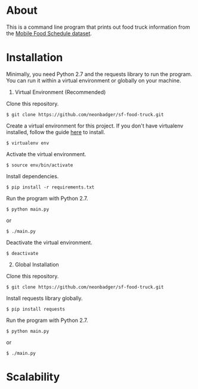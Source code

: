 # About

This is a command line program that prints out food truck information from the [Mobile Food Schedule dataset](https://data.sfgov.org/Economy-and-Community/Mobile-Food-Schedule/jjew-r69b).

# Installation

Minimally, you need Python 2.7 and the requests library to run the program. You can run it within a virtual environment or globally on your machine.

1. Virtual Environment (Recommended)

Clone this repository.

`$ git clone https://github.com/neonbadger/sf-food-truck.git`

Create a virtual environment for this project. If you don't have virtualenv installed, follow the guide [here](https://docs.python-guide.org/dev/virtualenvs/) to install.

```
$ virtualenv env
```

Activate the virtual environment.

```
$ source env/bin/activate
```

Install dependencies.

```
$ pip install -r requirements.txt
```

Run the program with Python 2.7.

```
$ python main.py
```
or
```
$ ./main.py
```

Deactivate the virtual environment.

```
$ deactivate
```

2. Global Installation

Clone this repository.

```
$ git clone https://github.com/neonbadger/sf-food-truck.git
```

Install requests library globally.

```
$ pip install requests
```

Run the program with Python 2.7.

```
$ python main.py
```
or
```
$ ./main.py
```

# Scalability


